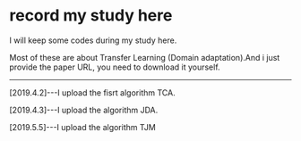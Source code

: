 # record my study here

I will keep some codes during my study here.

Most of these are about Transfer Learning (Domain adaptation).And i just provide the paper URL, you need to download it yourself.

---

[2019.4.2]---I upload the fisrt algorithm TCA.

[2019.4.3]---I upload the algorithm JDA.

[2019.5.5]---I upload the algorithm TJM
